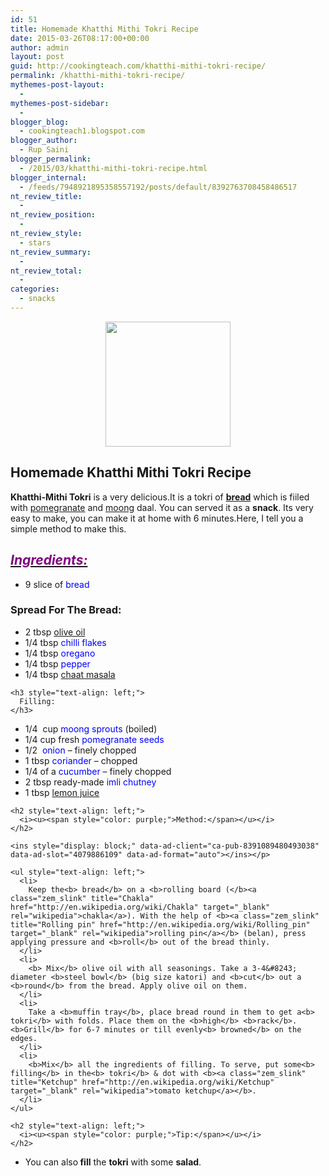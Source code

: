 ```yaml
---
id: 51
title: Homemade Khatthi Mithi Tokri Recipe
date: 2015-03-26T08:17:00+00:00
author: admin
layout: post
guid: http://cookingteach.com/khatthi-mithi-tokri-recipe/
permalink: /khatthi-mithi-tokri-recipe/
mythemes-post-layout:
  - 
mythemes-post-sidebar:
  - 
blogger_blog:
  - cookingteach1.blogspot.com
blogger_author:
  - Rup Saini
blogger_permalink:
  - /2015/03/khatthi-mithi-tokri-recipe.html
blogger_internal:
  - /feeds/7948921895358557192/posts/default/8392763708458486517
nt_review_title:
  - 
nt_review_position:
  - 
nt_review_style:
  - stars
nt_review_summary:
  - 
nt_review_total:
  - 
categories:
  - snacks
---
```

<div dir="ltr" style="text-align: left;">
  <div style="clear: both; text-align: center;">
  </p>
  
  <div style="clear: both; text-align: center;">
    <a style="margin-left: 1em; margin-right: 1em;" href="http://3.bp.blogspot.com/-zGxtQQfyr9k/VROygDHcTjI/AAAAAAAAALo/OqV8HUfbTyY/s1600/download.jpg"><img src="http://3.bp.blogspot.com/-zGxtQQfyr9k/VROygDHcTjI/AAAAAAAAALo/OqV8HUfbTyY/s1600/download.jpg" alt="" width="200" height="200" border="0" /></a>
  </p>
  
  <h2 style="text-align: left;">
    Homemade Khatthi Mithi Tokri Recipe
  </h2>
  
  <div style="text-align: left;">
    <b>Khatthi-Mithi Tokri</b> is a very delicious.It is a tokri of <b><a class="zem_slink" title="Bread" href="http://en.wikipedia.org/wiki/Bread" target="_blank" rel="wikipedia">bread</a></b> which is fiiled with <a class="zem_slink" title="Pomegranate" href="http://en.wikipedia.org/wiki/Pomegranate" target="_blank" rel="wikipedia">pomegranate</a> and <a class="zem_slink" title="Mung bean" href="http://en.wikipedia.org/wiki/Mung_bean" target="_blank" rel="wikipedia">moong</a> daal. You can served it as a <b>snack</b>. Its very easy to make, you can make it at home with 6 minutes.Here, I tell you a simple method to make this.
  </p>
  
  <h2 style="text-align: left;">
    <i><u><span style="color: purple;">Ingredients:</span></u></i>
  </h2>
  
  <ul style="text-align: left;">
    <li>
      9 slice of <span style="color: blue;">bread</span>
    </li>
  </ul>
  
  <h3 style="text-align: left;">
    Spread For The Bread:
  </h3>
  
  <p>
    <ul style="text-align: left;">
      <li>
        2 tbsp <span style="color: blue;"><a class="zem_slink" title="Olive oil" href="http://en.wikipedia.org/wiki/Olive_oil" target="_blank" rel="wikipedia">olive oil</a></span>
      </li>
      <li>
        1/4 tbsp<span style="color: blue;"> chilli flakes</span>
      </li>
      <li>
        1/4 tbsp<span style="color: blue;"> oregano</span>
      </li>
      <li>
        1/4 tbsp <span style="color: blue;">pepper</span>
      </li>
      <li>
        1/4 tbsp <span style="color: blue;"><a class="zem_slink" title="Chaat masala" href="http://en.wikipedia.org/wiki/Chaat_masala" target="_blank" rel="wikipedia">chaat masala</a></span>
      </li>
    </ul>
    
    <h3 style="text-align: left;">
      Filling:
    </h3>
  </p>
  
  <p>
    <ul style="text-align: left;">
      <li>
        1/4  cup <span style="color: blue;">moong sprouts </span>(boiled)
      </li>
      <li>
        1/4 cup fresh<span style="color: blue;"> pomegranate seeds</span>
      </li>
      <li>
        1/2  <span style="color: blue;">onion</span> &#8211; finely chopped
      </li>
      <li>
        1 tbsp <span style="color: blue;">coriander</span> &#8211; chopped
      </li>
      <li>
        1/4 of a <span style="color: blue;">cucumber</span> &#8211; finely chopped
      </li>
      <li>
        2 tbsp ready-made<span style="color: blue;"> imli chutney</span>
      </li>
      <li>
        1 tbsp <span style="color: blue;"><a class="zem_slink" title="Lemonade" href="http://en.wikipedia.org/wiki/Lemonade" target="_blank" rel="wikipedia">lemon juice</a></span>
      </li>
    </ul>
    
    <h2 style="text-align: left;">
      <i><u><span style="color: purple;">Method:</span></u></i>
    </h2>
  </p>
  
  <p>
    <!-- post -->
    
    <ins style="display: block;" data-ad-client="ca-pub-8391089480493038" data-ad-slot="4079886109" data-ad-format="auto"></ins></p> 
    
    <ul style="text-align: left;">
      <li>
        Keep the<b> bread</b> on a <b>rolling board (</b><a class="zem_slink" title="Chakla" href="http://en.wikipedia.org/wiki/Chakla" target="_blank" rel="wikipedia">chakla</a>). With the help of <b><a class="zem_slink" title="Rolling pin" href="http://en.wikipedia.org/wiki/Rolling_pin" target="_blank" rel="wikipedia">rolling pin</a></b> (belan), press applying pressure and <b>roll</b> out of the bread thinly.
      </li>
      <li>
        <b> Mix</b> olive oil with all seasonings. Take a 3-4&#8243; diameter <b>steel bowl</b> (big size katori) and <b>cut</b> out a <b>round</b> from the bread. Apply olive oil on them.
      </li>
      <li>
        Take a <b>muffin tray</b>, place bread round in them to get a<b> tokri</b> with folds. Place them on the <b>high</b> <b>rack</b>. <b>Grill</b> for 6-7 minutes or till evenly<b> browned</b> on the edges.
      </li>
      <li>
        <b>Mix</b> all the ingredients of filling. To serve, put some<b> filling</b> in the<b> tokri</b> & dot with <b><a class="zem_slink" title="Ketchup" href="http://en.wikipedia.org/wiki/Ketchup" target="_blank" rel="wikipedia">tomato ketchup</a></b>.
      </li>
    </ul>
    
    <h2 style="text-align: left;">
      <i><u><span style="color: purple;">Tip:</span></u></i>
    </h2>
  </p>
  
  <p>
    <ul style="text-align: left;">
      <li>
        You can also<b> fill</b> the <b>tokri</b> with some <b>salad</b>.
      </li>
    </ul>
  </p>
</p>